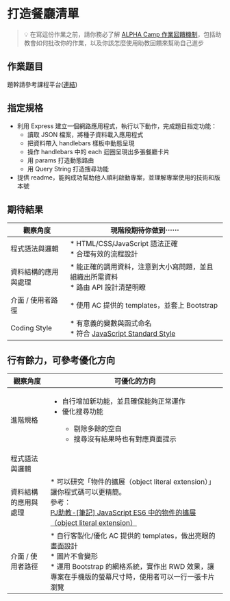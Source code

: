 # 打造餐廳清單

> 💡  在寫這份作業之前，請你務必了解 <a href="https://www.notion.so/ALPHA-Camp-e05b97b53dcf48d6a76eac6671540d79" target="_blank">ALPHA Camp 作業回饋機制</a>，包括助教會如何批改你的作業，以及你該怎麼使用助教回饋來幫助自己進步

## 作業題目

題幹請參考課程平台([連結](https://lighthouse.alphacamp.co/courses/12/assignments/1500))

## 指定規格

- 利用 Express 建立一個網路應用程式，執行以下動作，完成題目指定功能：
    - 讀取 JSON 檔案，將種子資料載入應用程式
    - 把資料帶入 handlebars 樣板中動態呈現
    - 操作 handlebars 中的 each 迴圈呈現出多張餐廳卡片
    - 用 params 打造動態路由
    - 用 Query String 打造搜尋功能
- 提供 readme，能夠成功幫助他人順利啟動專案，並理解專案使用的技術和版本號

## 期待結果

|  觀察角度 | 現階段期待你做到⋯⋯  |  
|---|---|  
|  程式語法與邏輯 |  * HTML/CSS/JavaScript 語法正確<br>* 合理有效的流程設計 |  
|  資料結構的應用與處理 | * 能正確的調用資料，注意到大小寫問題，並且組織出所需資料<br>* 路由 API 設計清楚明瞭  |  
|  介面 / 使用者路徑 | * 使用 AC 提供的 templates，並套上 Bootstrap  |   
|  Coding Style |  * 有意義的變數與函式命名 <br> * 符合 [JavaScript Standard Style](https://standardjs.com/) |

## 行有餘力，可參考優化方向

<table>
<thead>
  <tr>
    <th>觀察角度</th>
    <th>可優化的方向</th>
  </tr>
</thead>
<tbody>
  <tr>
    <td>進階規格</td>
    <td>
    <ul>
    <li>自行增加新功能，並且確保能夠正常運作</li>   
      <li>
        優化搜尋功能
      </li>
      <ul>
        <li>剔除多餘的空白</li>
        <li>搜尋沒有結果時也有對應頁面提示</li>
      </ul>
   </ul></td>
  </tr>
  <tr>
    <td>程式語法與邏輯</td>
    <td></td>
  </tr>
  <tr>
    <td>資料結構的應用與處理</td>
    <td>* 可以研究「物件的擴展（object literal extension）」讓你程式碼可以更精簡。<br>參考：<br><a href="https://pjchender.blogspot.com/2017/01/es6-object-literal-extension.html" target="_blank" rel="noopener noreferrer">PJ助教-[筆記] JavaScript ES6 中的物件的擴展（object literal extension）</a></td>
  </tr>
  <tr>
    <td>介面 / 使用者路徑</td>
    <td>* 自行客製化/優化 AC 提供的 templates，做出亮眼的畫面設計<br>* 圖片不會變形<br>* 運用 Bootstrap 的網格系統，實作出 RWD 效果，讓專案在手機版的螢幕尺寸時，使用者可以一行一張卡片瀏覽</td>
  </tr>
</tbody>
</table>
